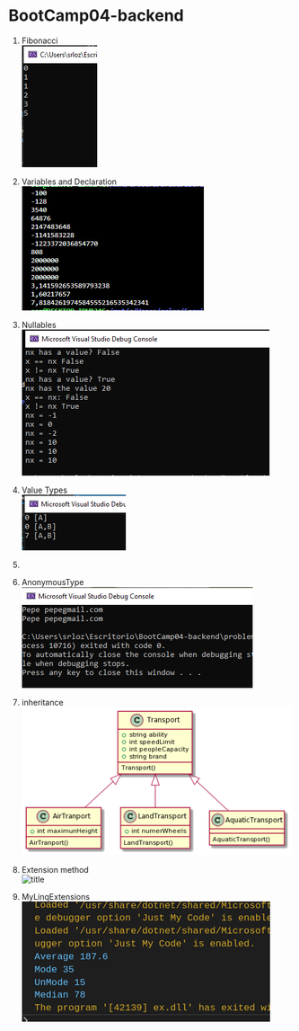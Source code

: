 # BootCamp04-backend

1. Fibonacci  
![title](screenshots/fibo.png)


1. Variables and Declaration  
![title](screenshots/variableDeclaration.png)


1. Nullables  
![title](screenshots/nullables.png)


1. Value Types    
![title](screenshots/valueTypes.png)


1.  


1. AnonymousType  
![title](screenshots/anonymousType.png)


1. inheritance  
![title](screenshots/inheritance.png)  

1. Extension method    
![title]()

1. MyLinqExtensions  
![title](screenshots/myLinqExtensions.png)